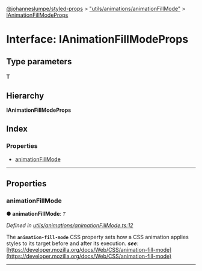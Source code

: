 [@johanneslumpe/styled-props](../README.md) > ["utils/animations/animationFillMode"](../modules/_utils_animations_animationfillmode_.md) > [IAnimationFillModeProps](../interfaces/_utils_animations_animationfillmode_.ianimationfillmodeprops.md)

# Interface: IAnimationFillModeProps

## Type parameters
#### T 
## Hierarchy

**IAnimationFillModeProps**

## Index

### Properties

* [animationFillMode](_utils_animations_animationfillmode_.ianimationfillmodeprops.md#animationfillmode)

---

## Properties

<a id="animationfillmode"></a>

###  animationFillMode

**● animationFillMode**: *`T`*

*Defined in [utils/animations/animationFillMode.ts:12](https://github.com/johanneslumpe/styled-props/blob/3abf398/src/utils/animations/animationFillMode.ts#L12)*

The **`animation-fill-mode`** CSS property sets how a CSS animation applies styles to its target before and after its execution.
*__see__*: [https://developer.mozilla.org/docs/Web/CSS/animation-fill-mode](https://developer.mozilla.org/docs/Web/CSS/animation-fill-mode)

___

